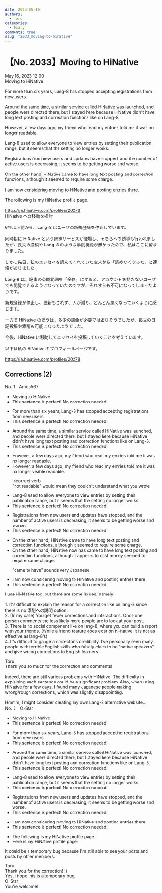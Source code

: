 ```yaml
---
date: 2023-05-16
authors:
  - toru
categories:
  - Diary
comments: true
slug: "2033_moving-to-hinative"
---
```


# 【No. 2033】Moving to HiNative
<div class="date">May 16, 2023 12:00</div>
<div id="post"><div id="body_show_ori">
Moving to HiNative<br/><br/>For more than six years, Lang-8 has stopped accepting registrations from new users.<br/><br/>Around the same time, a similar service called HiNative was launched, and people were directed there, but I stayed here because HiNative didn't have long text posting and correction functions like on Lang-8.<br/><br/>However, a few days ago, my friend who read my entries told me it was no longer readable.<br/><br/>Lang-8 used to allow everyone to view entries by setting their publication range, but it seems that the setting no longer works.<br/><br/>Registrations from new users and updates have stopped, and the number of active users is decreasing; it seems to be getting worse and worse.<br/><br/>On the other hand, HiNative came to have long text posting and correction functions, although it seemed to require some charge.<br/><br/>I am now considering moving to HiNative and posting entries there.<br/><br/>The following is my HiNative profile page.<br/><br/><a href="https://ja.hinative.com/profiles/20278" target="_blank">https://ja.hinative.com/profiles/20278</a>
</div></div>

<!-- more -->

<div id="post_ja"><div id="body_show_mo">
HiNative への移動を検討<br/><br/>6年以上前から、Lang-8 はユーザの新規登録を停止しています。<br/><br/>同時期に HiNative という姉妹サービスが登場し、そちらへの誘導も行われましたが、長文の投稿や Lang-8 のような添削機能が無かったので、私はここに留まりました。<br/><br/>しかし先日、私のエッセイを読んでくれていた友人から「読めなくなった」と連絡がありました。<br/><br/>Lang-8 は、記事の公開範囲を「全体」にすると、アカウントを持たないユーザでも閲覧できるようになっていたのですが、それすらも不可になってしまったようです。<br/><br/>新規登録が停止し、更新もされず、人が減り、どんどん悪くなっていくように感じます。<br/><br/>一方で HiNative のほうは、多少の課金が必要ではありそうでしたが、長文の日記投稿や添削も可能になったようでした。<br/><br/>今後、HiNative に移動してエッセイを投稿していくことを考えています。<br/><br/>以下は私の HiNative のプロフィールページです。<br/><br/><a href="https://ja.hinative.com/profiles/20278" target="_blank">https://ja.hinative.com/profiles/20278</a>
</div></div>

## Corrections (2)
<div id="block"><div class="first_name"> No. 1　<span class="just_name">Amop567</span></div><div id="block2">
<ul class="correction_field">
<li class="incorrect">Moving to HiNative</li>
<li class="corrected perfect">This sentence is perfect! No correction needed!</li>
</ul>
<ul class="correction_field">
<li class="incorrect">For more than six years, Lang-8 has stopped accepting registrations from new users.</li>
<li class="corrected perfect">This sentence is perfect! No correction needed!</li>
</ul>
<ul class="correction_field">
<li class="incorrect">Around the same time, a similar service called HiNative was launched, and people were directed there, but I stayed here because HiNative didn't have long text posting and correction functions like on Lang-8.</li>
<li class="corrected perfect">This sentence is perfect! No correction needed!</li>
</ul>
<ul class="correction_field">
<li class="incorrect">However, a few days ago, my friend who read my entries told me it was no longer readable.</li>
<li class="corrected correct">
However, a few days ago, my friend who read my entries told me it was no longer <span class="f_blue">visible</span> <span class="sline"><span class="f_red">readable</span></span>.
<p class="correction_comment">Incorrect verb<br/>"not readable" would mean they couldn't understand what you wrote</p>
</li>
</ul>
<ul class="correction_field">
<li class="incorrect">Lang-8 used to allow everyone to view entries by setting their publication range, but it seems that the setting no longer works.</li>
<li class="corrected perfect">This sentence is perfect! No correction needed!</li>
</ul>
<ul class="correction_field">
<li class="incorrect">Registrations from new users and updates have stopped, and the number of active users is decreasing; it seems to be getting worse and worse.</li>
<li class="corrected perfect">This sentence is perfect! No correction needed!</li>
</ul>
<ul class="correction_field">
<li class="incorrect">On the other hand, HiNative came to have long text posting and correction functions, although it seemed to require some charge.</li>
<li class="corrected correct">
On the other hand, HiNative <span class="f_blue">now has</span> <span class="sline"><span class="f_red">came to have</span></span> long text posting and correction functions, although it <span class="f_blue">appears to cost money</span> <span class="sline"><span class="f_red">seemed to require some charge</span></span>.
<p class="correction_comment">"came to have" sounds very Japanese</p>
</li>
</ul>
<ul class="correction_field">
<li class="incorrect">I am now considering moving to HiNative and posting entries there.</li>
<li class="corrected perfect">This sentence is perfect! No correction needed!</li>
</ul>
<p class="comment_small">
 I use Hi-Native too, but there are some issues, namely:
 <br/>
 <br/>
 1. It's difficult to explain the reason for a correction like on lang-8 since there is no 添削への説明 option.
 <br/>
 2. (In my case) You get fewer corrections and interactions. Once one person comments the less likely more people are to look at your post.
 <br/>
 3. There is no social component like on lang-8, where you can build a report with your friends. (While a friend feature does exist on hi-native, it is not as effective as lang-8's)
 <br/>
 4. It's difficult to gauge a corrector's credibility. I've personally seen many people with terrible English skills who falsely claim to be "native speakers" and give wrong corrections to English learners.
</p>

</div><div class="name"><span class="just_name">Toru</span><br>
Thank you so much for the correction and comments!<br/><br/>Indeed, there are still various problems with HiNative. The difficulty in explaining each sentence could be a significant problem. Also, when using HiNative for a few days, I found many Japanese people making wrong/rough corrections, which was slightly disappointing.<br/><br/>Hmmm, I might consider creating my own Lang-8 alternative website...
</div>
</div>
<div id="block"><div class="first_name"> No. 2　<span class="just_name">O-Star</span></div><div id="block2">
<ul class="correction_field">
<li class="incorrect">Moving to HiNative</li>
<li class="corrected perfect">This sentence is perfect! No correction needed!</li>
</ul>
<ul class="correction_field">
<li class="incorrect">For more than six years, Lang-8 has stopped accepting registrations from new users.</li>
<li class="corrected perfect">This sentence is perfect! No correction needed!</li>
</ul>
<ul class="correction_field">
<li class="incorrect">Around the same time, a similar service called HiNative was launched, and people were directed there, but I stayed here because HiNative didn't have long text posting and correction functions like on Lang-8.</li>
<li class="corrected perfect">This sentence is perfect! No correction needed!</li>
</ul>
<ul class="correction_field">
<li class="incorrect">Lang-8 used to allow everyone to view entries by setting their publication range, but it seems that the setting no longer works.</li>
<li class="corrected perfect">This sentence is perfect! No correction needed!</li>
</ul>
<ul class="correction_field">
<li class="incorrect">Registrations from new users and updates have stopped, and the number of active users is decreasing; it seems to be getting worse and worse.</li>
<li class="corrected perfect">This sentence is perfect! No correction needed!</li>
</ul>
<ul class="correction_field">
<li class="incorrect">I am now considering moving to HiNative and posting entries there.</li>
<li class="corrected perfect">This sentence is perfect! No correction needed!</li>
</ul>
<ul class="correction_field">
<li class="incorrect">The following is my HiNative profile page.</li>
<li class="corrected correct">
<span class="f_bold">Here</span> is my HiNative profile <span class="f_bold">page:</span>
</li>
</ul>
<p class="comment_small">
 It could be a temporary bug because I'm still able to see your posts and posts by other members.
</p>

</div><div class="name"><span class="just_name">Toru</span><br>
Thank you for the correction! :)<br/>Yes, I hope this is a temporary bug.
</div>
<div class="name"><span class="just_name">O-Star</span><br>
You're welcome!
</div>
</div>
